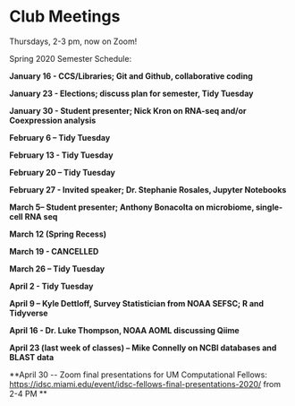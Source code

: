 # Club Meetings

Thursdays, 2-3 pm, now on Zoom!

Spring 2020 Semester Schedule:

**January 16  - CCS/Libraries; Git and Github, collaborative coding**

**January 23  - Elections; discuss plan for semester, Tidy Tuesday**

**January 30  - Student presenter; Nick Kron on RNA-seq and/or Coexpression analysis**

**February 6 – Tidy Tuesday**

**February 13 - Tidy Tuesday**

**February 20 – Tidy Tuesday**

**February 27 - Invited speaker; Dr. Stephanie Rosales, Jupyter Notebooks**

**March 5– Student presenter; Anthony Bonacolta on microbiome, single-cell RNA seq**

**March 12 (Spring Recess)**

**March 19 - CANCELLED**

**March 26 – Tidy Tuesday**

**April 2 - Tidy Tuesday**

**April 9 – Kyle Dettloff, Survey Statistician from NOAA SEFSC; R and Tidyverse**

**April 16 - Dr. Luke Thompson, NOAA AOML discussing Qiime**

**April 23 (last week of classes) – Mike Connelly on NCBI databases and BLAST data**

**April 30 -- Zoom final presentations for UM Computational Fellows: https://idsc.miami.edu/event/idsc-fellows-final-presentations-2020/ from 2-4 PM **

